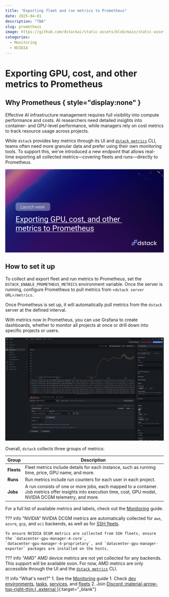 ```yaml
---
title: "Exporting fleet and run metrics to Prometheus"
date: 2025-04-01
description: "TBA"
slug: prometheus
image: https://github.com/dstackai/static-assets/blob/main/static-assets/images/dstack-prometheus-v3.png?raw=true
categories:
  - Monitoring
  - NVIDIA
---
```


# Exporting GPU, cost, and other metrics to Prometheus

## Why Prometheus { style="display:none" }

Effective AI infrastructure management requires full visibility into compute performance and costs. AI researchers need
detailed insights into container- and GPU-level performance, while managers rely on cost metrics to track resource usage
across projects.

While `dstack` provides key metrics through its UI and [`dstack metrics`](dstack-metrics.md) CLI, teams often need more granular data and prefer
using their own monitoring tools. To support this, we’ve introduced a new endpoint that allows real-time exporting all collected
metrics—covering fleets and runs—directly to Prometheus.

<img src="https://github.com/dstackai/static-assets/blob/main/static-assets/images/dstack-prometheus-v3.png?raw=true" width="630"/>

<!-- more -->

## How to set it up

To collect and export fleet and run metrics to Prometheus, set the
`DSTACK_ENABLE_PROMETHEUS_METRICS` environment variable. Once the server is running, configure Prometheus to pull
metrics from `<dstack server URL>/metrics`.

Once Prometheus is set up, it will automatically pull metrics from the `dstack` server at the defined interval.

With metrics now in Prometheus, you can use Grafana to create dashboards, whether to monitor all projects at once or
drill down into specific projects or users.

<img src="https://github.com/dstackai/static-assets/blob/main/static-assets/images/dstack-prometheus-grafana-dark.png?raw=true" width="800"/>

Overall, `dstack` collects three groups of metrics:

| Group      | Description                                                                                                                                                       |
|------------|-------------------------------------------------------------------------------------------------------------------------------------------------------------------|
| **Fleets** | Fleet metrics include details for each instance, such as running time, price, GPU name, and more.                                                                 |
| **Runs**   | Run metrics include run counters for each user in each project.                                                                                                   |
| **Jobs**   | A run consists of one or more jobs, each mapped to a container. Job metrics offer insights into execution time, cost, GPU model, NVIDIA DCGM telemetry, and more. |

For a full list of available metrics and labels, check out the [Monitoring](../../docs/guides/monitoring.md) guide.

??? info "NVIDIA"
    NVIDIA DCGM metrics are automatically collected for `aws`, `azure`, `gcp`, and `oci` backends,
    as well as for [SSH fleets](../../docs/concepts/fleets.md#ssh).

    To ensure NVIDIA DCGM metrics are collected from SSH fleets, ensure the `datacenter-gpu-manager-4-core`,
    `datacenter-gpu-manager-4-proprietary`, and `datacenter-gpu-manager-exporter` packages are installed on the hosts.

??? info "AMD"
    AMD device metrics are not yet collected for any backends. This support will be available soon. For now, AMD metrics are
    only accessible through the UI and the [`dstack metrics`](dstack-metrics.md) CLI.

!!! info "What's next?"
    1. See the [Monitoring](../../docs/guides/monitoring.md) guide
    1. Check [dev environments](../../docs/concepts/dev-environments.md),
       [tasks](../../docs/concepts/tasks.md), [services](../../docs/concepts/services.md),
       and [fleets](../../docs/concepts/fleets.md)
    2. Join [Discord :material-arrow-top-right-thin:{ .external }](https://discord.gg/u8SmfwPpMd){:target="_blank"}

